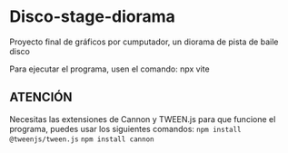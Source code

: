 # Disco-stage-diorama
 Proyecto final de gráficos por cumputador, un diorama de pista de baile disco

Para ejecutar el programa, usen el comando: npx vite

## ATENCIÓN
Necesitas las extensiones de Cannon y TWEEN.js para que funcione el programa, puedes usar los siguientes comandos:
``npm install @tweenjs/tween.js``
``npm install cannon``
